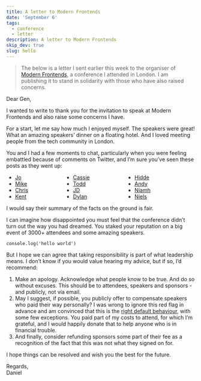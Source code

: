 ```yaml
---
title: A letter to Modern Frontends
date: 'September 6'
tags:
  - conference
  - letter
description: A letter to Modern Frontends
skip_dev: true
slug: hello
---
```


> The below is a letter I sent earlier this week to the organiser of [Modern Frontends](https://www.modernfrontends.live/), a conference I attended in London. I am publishing it to stand in solidarity with those who have also raised concerns.

Dear Gen,

I wanted to write to thank you for the invitation to speak at Modern Frontends and also raise some concerns I have.

For a start, let me say how much I enjoyed myself. The speakers were great! What an amazing speakers’ dinner on a floating hotel. And I loved meeting people from the tech community in London.

You and I had a few moments to chat, particularly when you were feeling embattled because of comments on Twitter, and I’m sure you’ve seen these posts as they went up:

<ul style="display:grid; grid-template-columns: auto auto auto;margin:0.5rem 0;">

<li style="margin:0"><a href="https://dev.to/thisisjofrank/my-experience-of-modern-frontends-conference-1cgg">Jo</a></li>
<li style="margin:0"><a href="https://www.cassie.codes/posts/modern-frontends/">Cassie</a></li>
<li style="margin:0"><a href="https://hidde.blog/modern-frontends-live/">Hidde</a></li>
<li style="margin:0"><a href="https://mhartington.io/post/modern-frontends-live/">Mike</a></li>
<li style="margin:0"><a href="https://toddl.dev/posts/modern-frontends/">Todd</a></li>
<li style="margin:0"><a href="https://andy-bell.co.uk/modern-frontends-live/">Andy</a></li>
<li style="margin:0"><a href="https://christopherallanperry.github.io/blog/2022/11/20/modern_frontends-an_attendees_perspective.html">Chris</a></li>
<li style="margin:0"><a href="https://jdhillen.com/blog/my-experience-at-modern-frontends-live/">JD</a></li>
<li style="margin:0"><a href="https://dev.to/niamhmccoo/my-experience-at-modern-frontends-live-1lcn">Niamh</a></li>
<li style="margin:0"><a href="https://kentcdodds.com/blog/my-modern-frontends-live-experience">Kent</a></li>
<li style="margin:0"><a href="https://dylanbeattie.net/2022/11/22/modern-frontends-2022.html">Dylan</a></li>
<li style="margin:0"><a href="https://nielsleenheer.com/articles/2022/red-flag-speakers-having-to-cover-their-own-travel/">Niels</a></li>

</ul>

I would say their summary of the facts on the ground is fair.

I can imagine how disappointed you must feel that the conference didn’t turn out the way you had dreamed. You staked your reputation on a big event of 3000+ attendees and some amazing speakers.

```vue
console.log('hello world')
```


But I hope we can agree that taking responsibility is part of what leadership means. I don’t know if you would value hearing my advice, but if so, I’d recommend:

1. Make an apology. Acknowledge what people know to be true. And do so without excuses. This should be to attendees, speakers and sponsors - and publicly, not via email.
2. May I suggest, if possible, you publicly offer to compensate speakers who paid their way personally? I was wrong to ignore this red flag in advance and am convinced that this is the [right default behaviour](https://nielsleenheer.com/articles/2022/red-flag-speakers-having-to-cover-their-own-travel/), with some few exceptions. You paid part of my costs to attend, for which I’m grateful, and I would happily donate that to help anyone who is in financial trouble.
3. And finally, consider refunding sponsors some part of their fee as a recognition of the fact that this was not what they signed on for.

I hope things can be resolved and wish you the best for the future.

Regards,<br>
Daniel